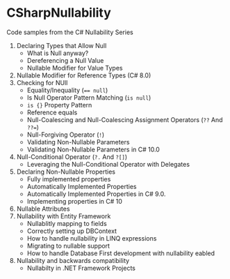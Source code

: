 # CSharpNullability
Code samples from the C# Nullability Series

1. Declaring Types that Allow Null
    - What is Null anyway?
    - Dereferencing a Null Value
    - Nullable Modifier for Value Types
2. Nullable Modifier for Reference Types (C# 8.0)
3. Checking for NUll
    - Equality/Inequality (`== null`)
    - Is Null Operator Pattern Matching (`is null`)
    - `is {}` Property Pattern
    - Reference equals
    - Null-Coalescing and Null-Coalescing Assignment Operators (`??` And `??=`)
    - Null-Forgiving Operator (`!`)
    - Validating Non-Nullable Parameters
    - Validating Non-Nullable Parameters in C# 10.0
4. Null-Conditional Operator (`?.` And `?[]`)
    - Leveraging the Null-Conditional Operator with Delegates
5. Declaring Non-Nullable Properties
    - Fully implemented properties
    - Automatically Implemented Properties
    - Automatically Implemented Properties in C# 9.0.
    - Implementing properties in C# 10
6. Nullable Attributes
7. Nullability with Entity Framework
    - Nullablitly mapping to fields
    - Correctly setting up DBContext
    - How to handle nullability in LINQ expressions
    - Migrating to nullable support
    - How to handle Database First development with nullability eabled
8. Nullability and backwards compatibility
    - Nullabilty in .NET Framework Projects
